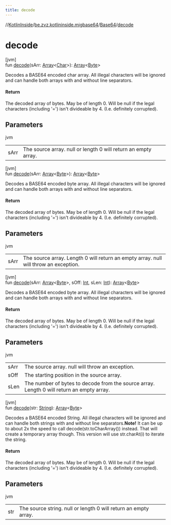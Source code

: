 ```yaml
---
title: decode
---
```

//[KotlinInside](../../../index.html)/[be.zvz.kotlininside.migbase64](../index.html)/[Base64](index.html)/[decode](decode.html)



# decode



[jvm]\
fun [decode](decode.html)(sArr: [Array](https://kotlinlang.org/api/latest/jvm/stdlib/kotlin/-array/index.html)&lt;[Char](https://kotlinlang.org/api/latest/jvm/stdlib/kotlin/-char/index.html)&gt;): [Array](https://kotlinlang.org/api/latest/jvm/stdlib/kotlin/-array/index.html)&lt;[Byte](https://kotlinlang.org/api/latest/jvm/stdlib/kotlin/-byte/index.html)&gt;



Decodes a BASE64 encoded char array. All illegal characters will be ignored and can handle both arrays with and without line separators.



#### Return



The decoded array of bytes. May be of length 0. Will be null if the legal characters (including '=') isn't divideable by 4. (I.e. definitely corrupted).



## Parameters


jvm

| | |
|---|---|
| sArr | The source array. null or length 0 will return an empty array. |





[jvm]\
fun [decode](decode.html)(sArr: [Array](https://kotlinlang.org/api/latest/jvm/stdlib/kotlin/-array/index.html)&lt;[Byte](https://kotlinlang.org/api/latest/jvm/stdlib/kotlin/-byte/index.html)&gt;): [Array](https://kotlinlang.org/api/latest/jvm/stdlib/kotlin/-array/index.html)&lt;[Byte](https://kotlinlang.org/api/latest/jvm/stdlib/kotlin/-byte/index.html)&gt;



Decodes a BASE64 encoded byte array. All illegal characters will be ignored and can handle both arrays with and without line separators.



#### Return



The decoded array of bytes. May be of length 0. Will be null if the legal characters (including '=') isn't divideable by 4. (I.e. definitely corrupted).



## Parameters


jvm

| | |
|---|---|
| sArr | The source array. Length 0 will return an empty array. null will throw an exception. |





[jvm]\
fun [decode](decode.html)(sArr: [Array](https://kotlinlang.org/api/latest/jvm/stdlib/kotlin/-array/index.html)&lt;[Byte](https://kotlinlang.org/api/latest/jvm/stdlib/kotlin/-byte/index.html)&gt;, sOff: [Int](https://kotlinlang.org/api/latest/jvm/stdlib/kotlin/-int/index.html), sLen: [Int](https://kotlinlang.org/api/latest/jvm/stdlib/kotlin/-int/index.html)): [Array](https://kotlinlang.org/api/latest/jvm/stdlib/kotlin/-array/index.html)&lt;[Byte](https://kotlinlang.org/api/latest/jvm/stdlib/kotlin/-byte/index.html)&gt;



Decodes a BASE64 encoded byte array. All illegal characters will be ignored and can handle both arrays with and without line separators.



#### Return



The decoded array of bytes. May be of length 0. Will be null if the legal characters (including '=') isn't divideable by 4. (I.e. definitely corrupted).



## Parameters


jvm

| | |
|---|---|
| sArr | The source array. null will throw an exception. |
| sOff | The starting position in the source array. |
| sLen | The number of bytes to decode from the source array. Length 0 will return an empty array. |





[jvm]\
fun [decode](decode.html)(str: [String](https://docs.oracle.com/javase/7/docs/api/java/lang/String.html)): [Array](https://kotlinlang.org/api/latest/jvm/stdlib/kotlin/-array/index.html)&lt;[Byte](https://kotlinlang.org/api/latest/jvm/stdlib/kotlin/-byte/index.html)&gt;



Decodes a BASE64 encoded String. All illegal characters will be ignored and can handle both strings with and without line separators.**Note!** It can be up to about 2x the speed to call decode(str.toCharArray()) instead. That will create a temporary array though. This version will use str.charAt(i) to iterate the string.



#### Return



The decoded array of bytes. May be of length 0. Will be null if the legal characters (including '=') isn't divideable by 4. (I.e. definitely corrupted).



## Parameters


jvm

| | |
|---|---|
| str | The source string. null or length 0 will return an empty array. |




